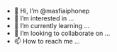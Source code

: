 - 👋 Hi, I’m @masfiaiphonep
- 👀 I’m interested in ...
- 🌱 I’m currently learning ...
- 💞️ I’m looking to collaborate on ...
- 📫 How to reach me ...

<!---
masfiaiphonep/masfiaiphonep is a ✨ special ✨ repository because its `README.md` (this file) appears on your GitHub profile.
You can click the Preview link to take a look at your changes.
--->
